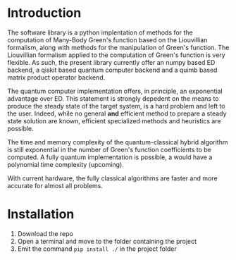 # Introduction

The software library is a python implentation of methods for the computation of Many-Body
Green's function based on the Liouvillian formalism, along with methods for the manipulation of Green's function. The Liouvillian formalism applied to the computation of Green's function is very flexible. As such, the present library currently offer an numpy based ED backend, a qiskit based quantum computer backend and a quimb based matrix product operator backend.

The quantum computer implementation offers, in principle, an exponential advantage over ED.
This statement is strongly depedent on the means to produce the steady state of the target system, is a hard problem and left to the user. Indeed, while no general **and** efficient method to prepare a steady state solution are known, efficient specialized methods and heuristics are possible.

The time and memory complexity of the quantum-classical hybrid algorithm is still exponential in the number of Green's function coefficients to be computed. 
A fully quantum implementation is possible, a would have a polynomial time complexity (upcoming).

With current hardware, the fully classical algorithms are faster and more accurate for almost all problems.

# Installation

1. Download the repo
2. Open a terminal and move to the folder containing the project
3. Emit the command ``` pip install ./ ``` in the project folder
